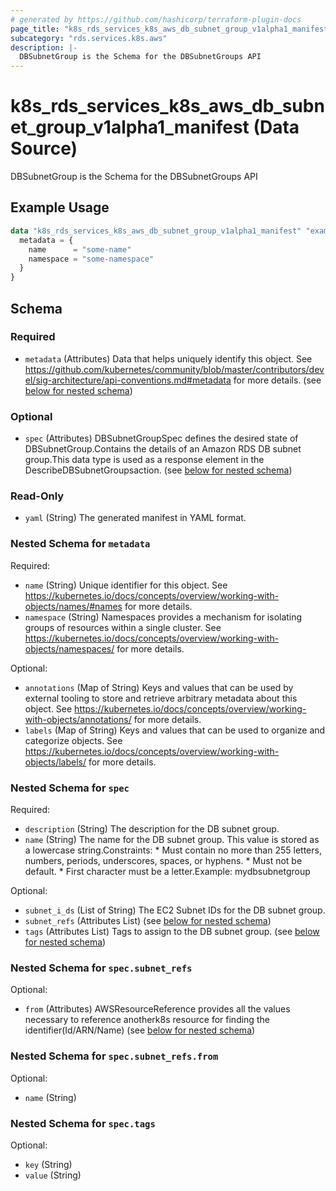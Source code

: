```yaml
---
# generated by https://github.com/hashicorp/terraform-plugin-docs
page_title: "k8s_rds_services_k8s_aws_db_subnet_group_v1alpha1_manifest Data Source - terraform-provider-k8s"
subcategory: "rds.services.k8s.aws"
description: |-
  DBSubnetGroup is the Schema for the DBSubnetGroups API
---
```


# k8s_rds_services_k8s_aws_db_subnet_group_v1alpha1_manifest (Data Source)

DBSubnetGroup is the Schema for the DBSubnetGroups API

## Example Usage

```terraform
data "k8s_rds_services_k8s_aws_db_subnet_group_v1alpha1_manifest" "example" {
  metadata = {
    name      = "some-name"
    namespace = "some-namespace"
  }
}
```

<!-- schema generated by tfplugindocs -->
## Schema

### Required

- `metadata` (Attributes) Data that helps uniquely identify this object. See https://github.com/kubernetes/community/blob/master/contributors/devel/sig-architecture/api-conventions.md#metadata for more details. (see [below for nested schema](#nestedatt--metadata))

### Optional

- `spec` (Attributes) DBSubnetGroupSpec defines the desired state of DBSubnetGroup.Contains the details of an Amazon RDS DB subnet group.This data type is used as a response element in the DescribeDBSubnetGroupsaction. (see [below for nested schema](#nestedatt--spec))

### Read-Only

- `yaml` (String) The generated manifest in YAML format.

<a id="nestedatt--metadata"></a>
### Nested Schema for `metadata`

Required:

- `name` (String) Unique identifier for this object. See https://kubernetes.io/docs/concepts/overview/working-with-objects/names/#names for more details.
- `namespace` (String) Namespaces provides a mechanism for isolating groups of resources within a single cluster. See https://kubernetes.io/docs/concepts/overview/working-with-objects/namespaces/ for more details.

Optional:

- `annotations` (Map of String) Keys and values that can be used by external tooling to store and retrieve arbitrary metadata about this object. See https://kubernetes.io/docs/concepts/overview/working-with-objects/annotations/ for more details.
- `labels` (Map of String) Keys and values that can be used to organize and categorize objects. See https://kubernetes.io/docs/concepts/overview/working-with-objects/labels/ for more details.


<a id="nestedatt--spec"></a>
### Nested Schema for `spec`

Required:

- `description` (String) The description for the DB subnet group.
- `name` (String) The name for the DB subnet group. This value is stored as a lowercase string.Constraints:   * Must contain no more than 255 letters, numbers, periods, underscores,   spaces, or hyphens.   * Must not be default.   * First character must be a letter.Example: mydbsubnetgroup

Optional:

- `subnet_i_ds` (List of String) The EC2 Subnet IDs for the DB subnet group.
- `subnet_refs` (Attributes List) (see [below for nested schema](#nestedatt--spec--subnet_refs))
- `tags` (Attributes List) Tags to assign to the DB subnet group. (see [below for nested schema](#nestedatt--spec--tags))

<a id="nestedatt--spec--subnet_refs"></a>
### Nested Schema for `spec.subnet_refs`

Optional:

- `from` (Attributes) AWSResourceReference provides all the values necessary to reference anotherk8s resource for finding the identifier(Id/ARN/Name) (see [below for nested schema](#nestedatt--spec--subnet_refs--from))

<a id="nestedatt--spec--subnet_refs--from"></a>
### Nested Schema for `spec.subnet_refs.from`

Optional:

- `name` (String)



<a id="nestedatt--spec--tags"></a>
### Nested Schema for `spec.tags`

Optional:

- `key` (String)
- `value` (String)
